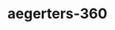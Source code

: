 # aegerters-360
<script src='//vizor.io/static/scripts/vizor-360-embed.js' data-vizorurl='//vizor.io/embed/aegerter36/360'></script>
